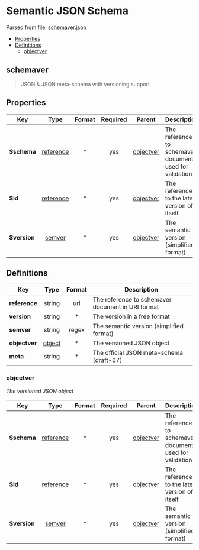 # __Semantic JSON Schema__

Parsed from file: [schemaver.json](https://schema.linterhub.com/schemaver.json#)
* [Properties](#properties)
* [Definitions](#definitions)
	* [objectver](#objectver)
## schemaver
> JSON & JSON meta-schema with versioning support
## __Properties__
|Key|Type|Format|Required|Parent|Description|
|-|:-:|:-:|:-:|:-:|-|
|__$schema__|[reference](#definitions)|*|yes|[objectver](#objectver)|The reference to schemaver document used for validation|
|__$id__|[reference](#definitions)|*|yes|[objectver](#objectver)|The reference to the latest version of itself|
|__$version__|[semver](#definitions)|*|yes|[objectver](#objectver)|The semantic version (simplified format)|
## __Definitions__
|Key|Type|Format|Description|
|-|:-:|:-:|-|
|__reference__|string|uri|The reference to schemaver document in URI format|
|__version__|string|*|The version in a free format|
|__semver__|string|regex|The semantic version (simplified format)|
|__objectver__|[object](#objectver)|*|The versioned JSON object|
|__meta__|string|*|The official JSON meta-schema (draft-07)|
### __objectver__
_The versioned JSON object_

|Key|Type|Format|Required|Parent|Description|
|-|:-:|:-:|:-:|:-:|-|
|__$schema__|[reference](#definitions)|*|yes|[objectver](#objectver)|The reference to schemaver document used for validation|
|__$id__|[reference](#definitions)|*|yes|[objectver](#objectver)|The reference to the latest version of itself|
|__$version__|[semver](#definitions)|*|yes|[objectver](#objectver)|The semantic version (simplified format)|